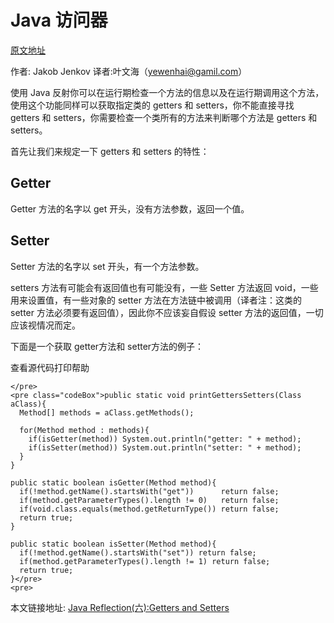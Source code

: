 # Java 访问器

[原文地址](http://tutorials.jenkov.com/java-reflection/getters-setters.html) 

作者: Jakob Jenkov 译者:叶文海（yewenhai@gamil.com）

使用 Java 反射你可以在运行期检查一个方法的信息以及在运行期调用这个方法，使用这个功能同样可以获取指定类的 getters 和 setters，你不能直接寻找 getters 和 setters，你需要检查一个类所有的方法来判断哪个方法是 getters 和 setters。


首先让我们来规定一下 getters 和 setters 的特性：

## Getter

Getter 方法的名字以 get 开头，没有方法参数，返回一个值。

## Setter

Setter 方法的名字以 set 开头，有一个方法参数。

setters 方法有可能会有返回值也有可能没有，一些 Setter 方法返回 void，一些用来设置值，有一些对象的 setter 方法在方法链中被调用（译者注：这类的 setter 方法必须要有返回值），因此你不应该妄自假设 setter 方法的返回值，一切应该视情况而定。

下面是一个获取 getter方法和 setter方法的例子：

查看源代码打印帮助

```
</pre>
<pre class="codeBox">public static void printGettersSetters(Class aClass){
  Method[] methods = aClass.getMethods();

  for(Method method : methods){
    if(isGetter(method)) System.out.println("getter: " + method);
    if(isSetter(method)) System.out.println("setter: " + method);
  }
}

public static boolean isGetter(Method method){
  if(!method.getName().startsWith("get"))      return false;
  if(method.getParameterTypes().length != 0)   return false;
  if(void.class.equals(method.getReturnType()) return false;
  return true;
}

public static boolean isSetter(Method method){
  if(!method.getName().startsWith("set")) return false;
  if(method.getParameterTypes().length != 1) return false;
  return true;
}</pre>
<pre>
```

本文链接地址: [Java Reflection(六):Getters and Setters](http://ifeve.com/java-reflection%E5%85%ADgetters-and-setters/)